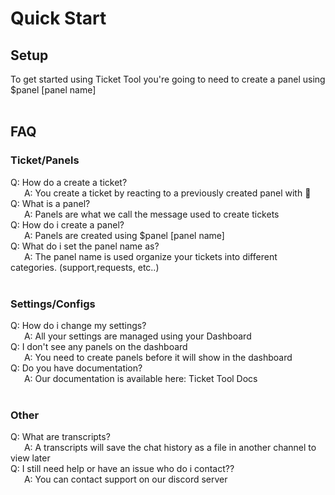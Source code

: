 # Quick Start

## Setup
To get started using Ticket Tool you're going to need to create a panel using $panel [panel name]  
឵ ឵឵
## FAQ
### Ticket/Panels  
Q: How do a create a ticket?  
឵ ឵឵  A: You create a ticket by reacting to a previously created panel with :envelope_with_arrow:  
Q: What is a panel?  
឵ ឵឵  A: Panels are what we call the message used to create tickets  
Q: How do i create a panel?  
឵ ឵឵  A: Panels are created using $panel [panel name]  
Q: What do i set the panel name as?  
឵ ឵឵  A: The panel name is used organize your tickets into different categories. (support,requests, etc..)  
឵ ឵឵

### Settings/Configs  
Q: How do i change my settings?  
឵ ឵឵  A: All your settings are managed using your Dashboard  
Q: I don't see any panels on the dashboard  
឵ ឵឵  A: You need to create panels before it will show in the dashboard  
Q: Do you have documentation?  
឵ ឵឵  A: Our documentation is available here: Ticket Tool Docs  
឵ ឵឵

### Other  
Q: What are transcripts?  
឵ ឵឵  A: A transcripts will save the chat history as a file in another channel to view later  
Q: I still need help or have an issue who do i contact??  
឵ ឵឵  A: You can contact support on our discord server  


